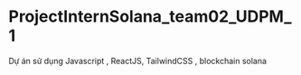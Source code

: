 # ProjectInternSolana_team02_UDPM_1
Dự án sử dụng Javascript , ReactJS, TailwindCSS , blockchain solana 
